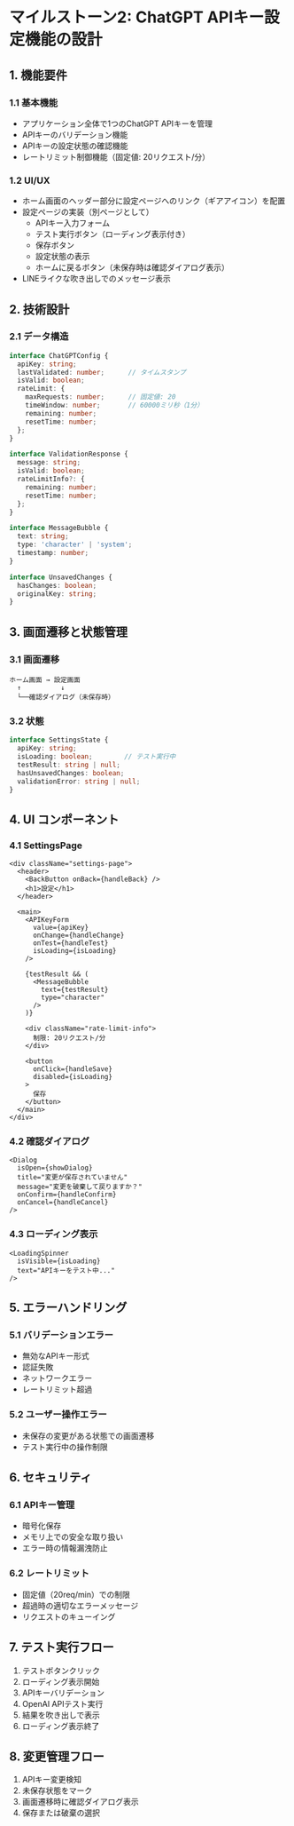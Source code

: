 # マイルストーン2: ChatGPT APIキー設定機能の設計

## 1. 機能要件

### 1.1 基本機能
- アプリケーション全体で1つのChatGPT APIキーを管理
- APIキーのバリデーション機能
- APIキーの設定状態の確認機能
- レートリミット制御機能（固定値: 20リクエスト/分）

### 1.2 UI/UX
- ホーム画面のヘッダー部分に設定ページへのリンク（ギアアイコン）を配置
- 設定ページの実装（別ページとして）
  - APIキー入力フォーム
  - テスト実行ボタン（ローディング表示付き）
  - 保存ボタン
  - 設定状態の表示
  - ホームに戻るボタン（未保存時は確認ダイアログ表示）
- LINEライクな吹き出しでのメッセージ表示

## 2. 技術設計

### 2.1 データ構造
```typescript
interface ChatGPTConfig {
  apiKey: string;
  lastValidated: number;      // タイムスタンプ
  isValid: boolean;
  rateLimit: {
    maxRequests: number;      // 固定値: 20
    timeWindow: number;       // 60000ミリ秒（1分）
    remaining: number;
    resetTime: number;
  };
}

interface ValidationResponse {
  message: string;
  isValid: boolean;
  rateLimitInfo?: {
    remaining: number;
    resetTime: number;
  };
}

interface MessageBubble {
  text: string;
  type: 'character' | 'system';
  timestamp: number;
}

interface UnsavedChanges {
  hasChanges: boolean;
  originalKey: string;
}
```

## 3. 画面遷移と状態管理

### 3.1 画面遷移
```
ホーム画面 → 設定画面
  ↑          ↓
  └──確認ダイアログ（未保存時）
```

### 3.2 状態
```typescript
interface SettingsState {
  apiKey: string;
  isLoading: boolean;        // テスト実行中
  testResult: string | null;
  hasUnsavedChanges: boolean;
  validationError: string | null;
}
```

## 4. UI コンポーネント

### 4.1 SettingsPage
```tsx
<div className="settings-page">
  <header>
    <BackButton onBack={handleBack} />
    <h1>設定</h1>
  </header>
  
  <main>
    <APIKeyForm
      value={apiKey}
      onChange={handleChange}
      onTest={handleTest}
      isLoading={isLoading}
    />
    
    {testResult && (
      <MessageBubble
        text={testResult}
        type="character"
      />
    )}
    
    <div className="rate-limit-info">
      制限: 20リクエスト/分
    </div>
    
    <button 
      onClick={handleSave}
      disabled={isLoading}
    >
      保存
    </button>
  </main>
</div>
```

### 4.2 確認ダイアログ
```tsx
<Dialog
  isOpen={showDialog}
  title="変更が保存されていません"
  message="変更を破棄して戻りますか？"
  onConfirm={handleConfirm}
  onCancel={handleCancel}
/>
```

### 4.3 ローディング表示
```tsx
<LoadingSpinner
  isVisible={isLoading}
  text="APIキーをテスト中..."
/>
```

## 5. エラーハンドリング

### 5.1 バリデーションエラー
- 無効なAPIキー形式
- 認証失敗
- ネットワークエラー
- レートリミット超過

### 5.2 ユーザー操作エラー
- 未保存の変更がある状態での画面遷移
- テスト実行中の操作制限

## 6. セキュリティ

### 6.1 APIキー管理
- 暗号化保存
- メモリ上での安全な取り扱い
- エラー時の情報漏洩防止

### 6.2 レートリミット
- 固定値（20req/min）での制限
- 超過時の適切なエラーメッセージ
- リクエストのキューイング

## 7. テスト実行フロー

1. テストボタンクリック
2. ローディング表示開始
3. APIキーバリデーション
4. OpenAI APIテスト実行
5. 結果を吹き出しで表示
6. ローディング表示終了

## 8. 変更管理フロー

1. APIキー変更検知
2. 未保存状態をマーク
3. 画面遷移時に確認ダイアログ表示
4. 保存または破棄の選択